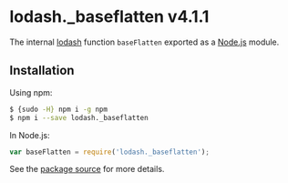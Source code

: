 # lodash._baseflatten v4.1.1

The internal [lodash](https://lodash.com/) function `baseFlatten` exported as a [Node.js](https://nodejs.org/) module.

## Installation

Using npm:
```bash
$ {sudo -H} npm i -g npm
$ npm i --save lodash._baseflatten
```

In Node.js:
```js
var baseFlatten = require('lodash._baseflatten');
```

See the [package source](https://github.com/lodash/lodash/blob/4.1.1-npm-packages/lodash._baseflatten) for more details.

